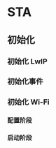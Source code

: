 # STA #

## 初始化 ##

### 初始化 LwIP ###

### 初始化事件 ###

### 初始化 Wi-Fi ###

#### 配置阶段 ####

#### 启动阶段 ####
